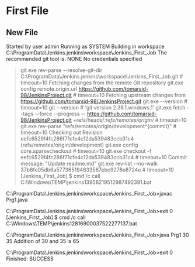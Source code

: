 # First File
## New File


Started by user admin
Running as SYSTEM
Building in workspace C:\ProgramData\Jenkins\.jenkins\workspace\Jenkins_First_Job
The recommended git tool is: NONE
No credentials specified
 > git.exe rev-parse --resolve-git-dir C:\ProgramData\Jenkins\.jenkins\workspace\Jenkins_First_Job\.git # timeout=10
Fetching changes from the remote Git repository
 > git.exe config remote.origin.url https://github.com/tomarsid-98/JenkinsProject.git # timeout=10
Fetching upstream changes from https://github.com/tomarsid-98/JenkinsProject.git
 > git.exe --version # timeout=10
 > git --version # 'git version 2.36.1.windows.1'
 > git.exe fetch --tags --force --progress -- https://github.com/tomarsid-98/JenkinsProject.git +refs/heads/*:refs/remotes/origin/* # timeout=10
 > git.exe rev-parse "refs/remotes/origin/development^{commit}" # timeout=10
Checking out Revision eefc6529f4fc286f71cfe4c12da539483ccb31c4 (refs/remotes/origin/development)
 > git.exe config core.sparsecheckout # timeout=10
 > git.exe checkout -f eefc6529f4fc286f71cfe4c12da539483ccb31c4 # timeout=10
Commit message: "Update readme.md"
 > git.exe rev-list --no-walk 37b6fe05db6a577365194633567ebc9278e8724e # timeout=10
[Jenkins_First_Job] $ cmd /c call C:\Windows\TEMP\jenkins13958219512987492391.bat

C:\ProgramData\Jenkins\.jenkins\workspace\Jenkins_First_Job>javac Prg1.java 

C:\ProgramData\Jenkins\.jenkins\workspace\Jenkins_First_Job>exit 0 
[Jenkins_First_Job] $ cmd /c call C:\Windows\TEMP\jenkins12816900037522277137.bat

C:\ProgramData\Jenkins\.jenkins\workspace\Jenkins_First_Job>java Prg1 30 35 
Addition of 30 and 35 is 65

C:\ProgramData\Jenkins\.jenkins\workspace\Jenkins_First_Job>exit 0 
Finished: SUCCESS
